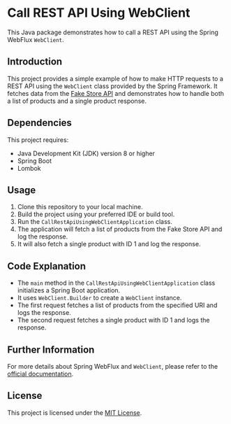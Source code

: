 # Call REST API Using WebClient

This Java package demonstrates how to call a REST API using the Spring WebFlux `WebClient`.

## Introduction

This project provides a simple example of how to make HTTP requests to a REST API using the `WebClient` class provided by the Spring Framework. It fetches data from the [Fake Store API](https://fakestoreapi.com/) and demonstrates how to handle both a list of products and a single product response.

## Dependencies

This project requires:

- Java Development Kit (JDK) version 8 or higher
- Spring Boot
- Lombok

## Usage

1. Clone this repository to your local machine.
2. Build the project using your preferred IDE or build tool.
3. Run the `CallRestApiUsingWebClientApplication` class.
4. The application will fetch a list of products from the Fake Store API and log the response.
5. It will also fetch a single product with ID 1 and log the response.

## Code Explanation

- The `main` method in the `CallRestApiUsingWebClientApplication` class initializes a Spring Boot application.
- It uses `WebClient.Builder` to create a `WebClient` instance.
- The first request fetches a list of products from the specified URI and logs the response.
- The second request fetches a single product with ID 1 and logs the response.

## Further Information

For more details about Spring WebFlux and `WebClient`, please refer to the [official documentation](https://docs.spring.io/spring-framework/reference/web/webflux.html).

## License

This project is licensed under the [MIT License](LICENSE).
